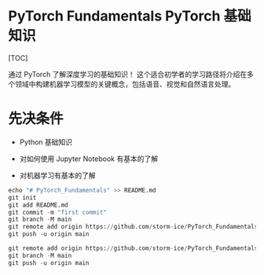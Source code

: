# PyTorch Fundamentals PyTorch 基础知识



[TOC]



通过 PyTorch 了解深度学习的基础知识！ 这个适合初学者的学习路径将介绍在多个领域中构建机器学习模型的关键概念，包括语音、视觉和自然语言处理。

# 先决条件

- Python 基础知识

- 对如何使用 Jupyter Notebook 有基本的了解

- 对机器学习有基本的了解




```python
echo "# PyTorch_Fundamentals" >> README.md
git init
git add README.md
git commit -m "first commit"
git branch -M main
git remote add origin https://github.com/storm-ice/PyTorch_Fundamentals.git
git push -u origin main
```



```python
git remote add origin https://github.com/storm-ice/PyTorch_Fundamentals.git
git branch -M main
git push -u origin main
```





